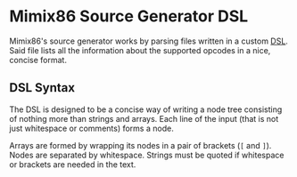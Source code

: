 ﻿# Mimix86 Source Generator DSL

Mimix86's source generator works by parsing files written in a custom [DSL](https://en.wikipedia.org/wiki/Domain-specific_language).
Said file lists all the information about the supported opcodes in a nice, concise format.

## DSL Syntax
The DSL is designed to be a concise way of writing a node tree consisting of nothing more than strings and arrays.
Each line of the input (that is not just whitespace or comments) forms a node.

Arrays are formed by wrapping its nodes in a pair of brackets (`[` and `]`).
Nodes are separated by whitespace.
Strings must be quoted if whitespace or brackets are needed in the text.
